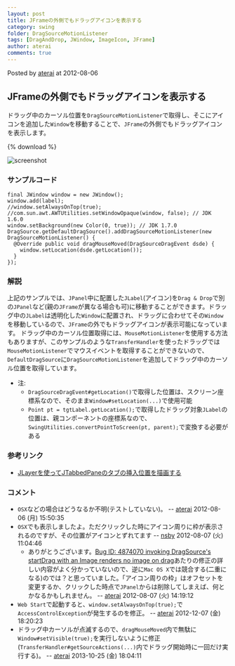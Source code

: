 ```yaml
---
layout: post
title: JFrameの外側でもドラッグアイコンを表示する
category: swing
folder: DragSourceMotionListener
tags: [DragAndDrop, JWindow, ImageIcon, JFrame]
author: aterai
comments: true
---
```


Posted by [aterai](http://terai.xrea.jp/aterai.html) at 2012-08-06

## JFrameの外側でもドラッグアイコンを表示する
ドラッグ中のカーソル位置を`DragSourceMotionListener`で取得し、そこにアイコンを追加した`Window`を移動することで、`JFrame`の外側でもドラッグアイコンを表示します。

{% download %}

![screenshot](https://lh4.googleusercontent.com/-HM5QzW5AZlk/UB9iFlbSZMI/AAAAAAAABQM/fggojAo0b-E/s800/DragSourceMotionListener.png)

### サンプルコード
<pre class="prettyprint"><code>final JWindow window = new JWindow();
window.add(label);
//window.setAlwaysOnTop(true);
//com.sun.awt.AWTUtilities.setWindowOpaque(window, false); // JDK 1.6.0
window.setBackground(new Color(0, true)); // JDK 1.7.0
DragSource.getDefaultDragSource().addDragSourceMotionListener(new DragSourceMotionListener() {
  @Override public void dragMouseMoved(DragSourceDragEvent dsde) {
    window.setLocation(dsde.getLocation());
  }
});
</code></pre>

### 解説
上記のサンプルでは、`JPanel`中に配置した`JLabel`(アイコン)を`Drag & Drop`で別の`JPanel`など(親の`JFrame`が異なる場合も可)に移動することができます。ドラッグ中の`JLabel`は透明化した`Window`に配置され、ドラッグに合わせてその`Window`を移動しているので、`JFrame`の外でもドラッグアイコンが表示可能になっています。
ドラッグ中のカーソル位置取得には、`MouseMotionListener`を使用する方法もありますが、このサンプルのような`TransferHandler`を使ったドラッグでは`MouseMotionListener`でマウスイベントを取得することができないので、`DefaultDragSource`に`DragSourceMotionListener`を追加してドラッグ中のカーソル位置を取得しています。

- 注:
    - `DragSourceDragEvent#getLocation()`で取得した位置は、スクリーン座標系なので、そのまま`Window#setLocation(...)`で使用可能
    - `Point pt = tgtLabel.getLocation();`で取得したドラッグ対象`JLabel`の位置は、親コンポーネントの座標系なので、`SwingUtilities.convertPointToScreen(pt, parent);`で変換する必要がある

<!-- dummy comment line for breaking list -->

### 参考リンク
- [JLayerを使ってJTabbedPaneのタブの挿入位置を描画する](http://terai.xrea.jp/Swing/DnDLayerTabbedPane.html)

<!-- dummy comment line for breaking list -->

### コメント
- `OSX`などの場合はどうなるか不明(テストしていない)。 -- [aterai](http://terai.xrea.jp/aterai.html) 2012-08-06 (月) 15:50:35
- `OSX`でも表示しましたよ。ただクリックした時にアイコン周りに枠が表示されるのですが、その位置がアイコンとずれてます -- [nsby](http://terai.xrea.jp/nsby.html) 2012-08-07 (火) 11:04:46
    - ありがとうございます。[Bug ID: 4874070 invoking DragSource's startDrag with an Image renders no image on drag](http://bugs.sun.com/bugdatabase/view_bug.do?bug_id=4874070)あたりの修正の詳しい内容がよく分かっていないので、逆に`Mac OS X`では競合する(二重になる)のでは？と思っていました。「アイコン周りの枠」はオフセットを変更するか、クリックした時点で`JPanel`からは削除してしまえば、何とかなるかもしれません。 -- [aterai](http://terai.xrea.jp/aterai.html) 2012-08-07 (火) 14:19:12
- `Web Start`で起動すると、`window.setAlwaysOnTop(true);`で`AccessControlException`が発生するのを修正。 -- [aterai](http://terai.xrea.jp/aterai.html) 2012-12-07 (金) 18:20:23
- ドラッグ中カーソルが点滅するので、`dragMouseMoved`内で無駄に`Window#setVisible(true);`を実行しないように修正(`TransferHandler#getSourceActions(...)`内でドラッグ開始時に一回だけ実行する)。 -- [aterai](http://terai.xrea.jp/aterai.html) 2013-10-25 (金) 18:04:11

<!-- dummy comment line for breaking list -->

